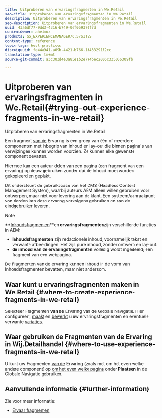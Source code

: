 ```yaml
---
title: Uitproberen van ervaringsfragmenten in We.Retail
seo-title: Uitproberen van ervaringsfragmenten in We.Retail
description: Uitproberen van ervaringsfragmenten in We.Retail
seo-description: Uitproberen van ervaringsfragmenten in We.Retail
uuid: 43a6df77-9dd3-4316-b749-0ef059370f7d
contentOwner: aheimoz
products: SG_EXPERIENCEMANAGER/6.5/SITES
content-type: reference
topic-tags: best-practices
discoiquuid: fe44a941-a09b-4421-b766-1d433291f2cc
translation-type: tm+mt
source-git-commit: a3c303d4e3a85e1b2e794bec2006c335056309fb

---
```



# Uitproberen van ervaringsfragmenten in We.Retail{#trying-out-experience-fragments-in-we-retail}

Uitproberen van ervaringsfragmenten in We.Retail

Een fragment [van de](/help/sites-authoring/experience-fragments.md) Ervaring is een groep van één of meerdere componenten met inbegrip van inhoud en lay-out die binnen pagina&#39;s van verwijzingen kunnen worden voorzien. Ze kunnen elke gewenste component bevatten.

Hiermee kan een auteur delen van een pagina (een fragment van een ervaring) opnieuw gebruiken zonder dat de inhoud moet worden gekopieerd en geplakt.

Dit ondersteunt de gebruikscase van het CMS (Headless Content Management System), waarbij auteurs AEM alleen willen gebruiken voor ontwerpen, maar niet voor levering aan de klant. Een systeem/aanraakpunt van derden kan deze ervaring vervolgens gebruiken en aan de eindgebruiker leveren.

>[!NOTE]
>
>**[Inhoudsfragmenten](/help/sites-developing/we-retail-content-fragments.md)**en **ervaringsfragmenten**zijn verschillende functies in AEM:
>
>* **Inhoudsfragmenten** zijn redactionele inhoud, voornamelijk tekst en verwante afbeeldingen. Het zijn pure inhoud, zonder ontwerp en lay-out.
>* **de inhoud van de ervaringsfragmenten** volledig wordt ingedeeld; een fragment van een webpagina.
>
>
De Fragmenten van de ervaring kunnen inhoud in de vorm van Inhoudsfragmenten bevatten, maar niet andersom.

## Waar kunt u ervaringsfragmenten maken in We.Retail {#where-to-create-experience-fragments-in-we-retail}

Selecteer Fragmenten **van de** Ervaring van de Globale Navigatie. Hier configureert, [maakt](/help/sites-authoring/experience-fragments.md#creating-an-experience-fragment) en [bewerkt](/help/sites-authoring/experience-fragments.md#editing-your-experience-fragment) u uw ervaringsfragmenten en eventuele verwante [variaties](/help/sites-authoring/experience-fragments.md#creating-an-experience-fragment-variation).

## Waar gebruiken de Fragmenten van de Ervaring in Wij.Detailhandel {#where-to-use-experience-fragments-in-we-retail}

U kunt uw Fragmenten [van de](/help/sites-authoring/experience-fragments.md#using-your-experience-fragment) Ervaring (zoals met om het even welke andere component) op [om het even welke pagina](/help/sites-authoring/editing-content.md) onder **Plaatsen** in de Globale Navigatie gebruiken.

## Aanvullende informatie {#further-information}

Zie voor meer informatie:

* [Ervaar fragmenten](/help/sites-authoring/experience-fragments.md)

